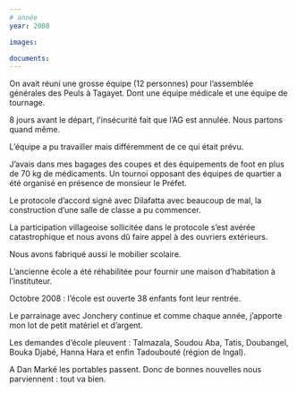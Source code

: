 ```yaml
---
# année
year: 2008

images:

documents:
---
```



On avait réuni une grosse équipe (12 personnes) pour l’assemblée générales des Peuls à Tagayet. Dont une équipe médicale et une équipe de tournage.

8 jours avant le départ, l'insécurité fait que l’AG est annulée. Nous partons quand même.

L’équipe a pu travailler mais différemment de ce qui était prévu.

J’avais dans mes bagages des coupes et des équipements de foot en plus de 70 kg de médicaments.
Un tournoi opposant des équipes de quartier a été organisé en présence de monsieur le Préfet.

Le protocole d’accord signé avec Dilafatta avec beaucoup de mal, la construction d’une salle de classe a pu commencer.

La participation villageoise sollicitée dans le protocole s’est avérée catastrophique et nous avons dû faire appel à des ouvriers extérieurs.

Nous avons fabriqué aussi le mobilier scolaire.

L’ancienne école a été réhabilitée pour fournir une maison d’habitation à l’instituteur.

Octobre 2008 : l’école est ouverte 38 enfants font leur rentrée.

Le parrainage avec Jonchery continue et comme chaque année, j’apporte mon lot de petit matériel et d’argent.

Les demandes d’école pleuvent : Talmazala, Soudou Aba, Tatis, Doubangel, Bouka Djabé, Hanna Hara et enfin Tadoubouté (région de Ingal).

A Dan Marké les portables passent. Donc de bonnes nouvelles nous parviennent : tout va bien.
